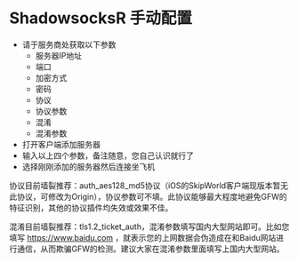 # ShadowsocksR 手动配置

* 请于服务商处获取以下参数
  * 服务器IP地址
  * 端口
  * 加密方式
  * 密码
  * 协议
  * 协议参数
  * 混淆
  * 混淆参数
* 打开客户端添加服务器
* 输入以上四个参数，备注随意，您自己认识就行了
* 选择刚刚添加的服务器然后连接坐飞机

协议目前墙裂推荐：auth\_aes128\_md5协议（iOS的SkipWorld客户端现版本暂无此协议，可修改为Origin），协议参数可不填。此协议能够最大程度地避免GFW的特征识别，其他的协议插件均失效或效果不佳。

混淆目前墙裂推荐：tls1.2\_ticket\_auth，混淆参数填写国内大型网站即可。比如您填写 https://www.baidu.com ，就表示您的上网数据会伪造成在和Baidu网站进行通信，从而欺骗GFW的检测。建议大家在混淆参数里面填写上国内大型网站。



